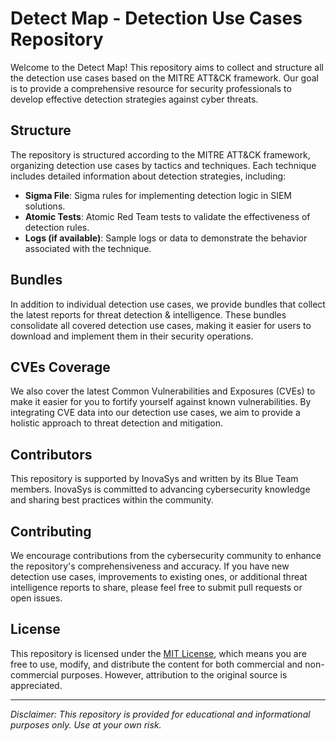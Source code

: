 # Detect Map - Detection Use Cases Repository

Welcome to the Detect Map! This repository aims to collect and structure all the detection use cases based on the MITRE ATT&CK framework. Our goal is to provide a comprehensive resource for security professionals to develop effective detection strategies against cyber threats.

## Structure

The repository is structured according to the MITRE ATT&CK framework, organizing detection use cases by tactics and techniques. Each technique includes detailed information about detection strategies, including:

- **Sigma File**: Sigma rules for implementing detection logic in SIEM solutions.
- **Atomic Tests**: Atomic Red Team tests to validate the effectiveness of detection rules.
- **Logs (if available)**:  Sample logs or data to demonstrate the behavior associated with the technique.

## Bundles

In addition to individual detection use cases, we provide bundles that collect the latest reports for threat detection & intelligence. These bundles consolidate all covered detection use cases, making it easier for users to download and implement them in their security operations.

## CVEs Coverage

We also cover the latest Common Vulnerabilities and Exposures (CVEs) to make it easier for you to fortify yourself against known vulnerabilities. By integrating CVE data into our detection use cases, we aim to provide a holistic approach to threat detection and mitigation.

## Contributors

This repository is supported by InovaSys and written by its Blue Team members. InovaSys is committed to advancing cybersecurity knowledge and sharing best practices within the community.

## Contributing

We encourage contributions from the cybersecurity community to enhance the repository's comprehensiveness and accuracy. If you have new detection use cases, improvements to existing ones, or additional threat intelligence reports to share, please feel free to submit pull requests or open issues.

## License

This repository is licensed under the [MIT License](LICENSE), which means you are free to use, modify, and distribute the content for both commercial and non-commercial purposes. However, attribution to the original source is appreciated.

---

*Disclaimer: This repository is provided for educational and informational purposes only. Use at your own risk.*
